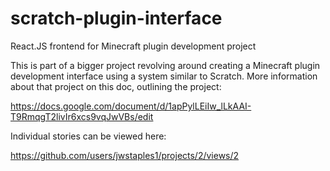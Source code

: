 # scratch-plugin-interface
React.JS frontend for Minecraft plugin development project

This is part of a bigger project revolving around creating a Minecraft plugin development interface using a system similar to Scratch. More information about that project on this doc, outlining the project:

https://docs.google.com/document/d/1apPylLEiIw_lLkAAI-T9RmqgT2livIr6xcs9vqJwVBs/edit

Individual stories can be viewed here: 

https://github.com/users/jwstaples1/projects/2/views/2
